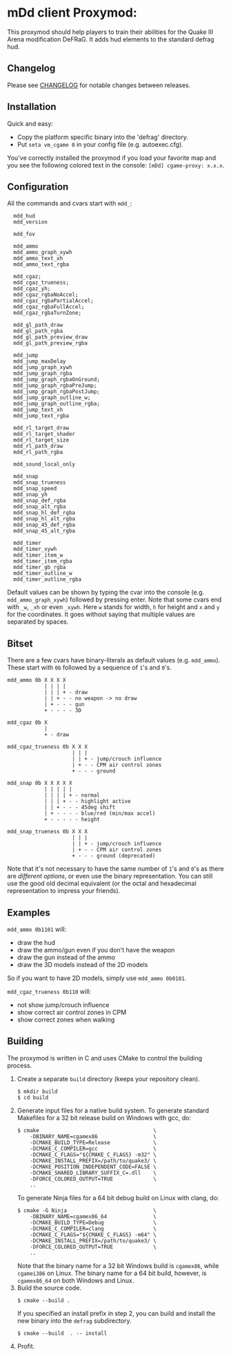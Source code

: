 # mDd client Proxymod:

This proxymod should help players to train their abilities for the Quake III Arena modification DeFRaG. It adds hud elements to the standard defrag hud.

## Changelog
Please see [CHANGELOG](CHANGELOG.md) for notable changes between releases.

## Installation
Quick and easy:
  * Copy the platform specific binary into the 'defrag' directory.
  * Put `seta vm_cgame 0` in your config file (e.g. autoexec.cfg).

You've correctly installed the proxymod if you load your favorite map and you see the following colored text in the console: `[mDd] cgame-proxy: x.x.x`.

## Configuration
All the commands and cvars start with `mdd_`:

```
  mdd_hud
  mdd_version

  mdd_fov

  mdd_ammo
  mdd_ammo_graph_xywh
  mdd_ammo_text_xh
  mdd_ammo_text_rgba

  mdd_cgaz;
  mdd_cgaz_trueness;
  mdd_cgaz_yh;
  mdd_cgaz_rgbaNoAccel;
  mdd_cgaz_rgbaPartialAccel;
  mdd_cgaz_rgbaFullAccel;
  mdd_cgaz_rgbaTurnZone;

  mdd_gl_path_draw
  mdd_gl_path_rgba
  mdd_gl_path_preview_draw
  mdd_gl_path_preview_rgba

  mdd_jump
  mdd_jump_maxDelay
  mdd_jump_graph_xywh
  mdd_jump_graph_rgba
  mdd_jump_graph_rgbaOnGround;
  mdd_jump_graph_rgbaPreJump;
  mdd_jump_graph_rgbaPostJump;
  mdd_jump_graph_outline_w;
  mdd_jump_graph_outline_rgba;
  mdd_jump_text_xh
  mdd_jump_text_rgba

  mdd_rl_target_draw
  mdd_rl_target_shader
  mdd_rl_target_size
  mdd_rl_path_draw
  mdd_rl_path_rgba

  mdd_sound_local_only

  mdd_snap
  mdd_snap_trueness
  mdd_snap_speed
  mdd_snap_yh
  mdd_snap_def_rgba
  mdd_snap_alt_rgba
  mdd_snap_hl_def_rgba
  mdd_snap_hl_alt_rgba
  mdd_snap_45_def_rgba
  mdd_snap_45_alt_rgba

  mdd_timer
  mdd_timer_xywh
  mdd_timer_item_w
  mdd_timer_item_rgba
  mdd_timer_gb_rgba
  mdd_timer_outline_w
  mdd_timer_outline_rgba
```
Default values can be shown by typing the cvar into the console (e.g. `mdd_ammo_graph_xywh`) followed by pressing enter. Note that some cvars end with `_w`, `_xh` or even `_xywh`. Here `w` stands for width, `h` for height and `x` and `y` for the coordinates. It goes without saying that multiple values are separated by spaces.

## Bitset
There are a few cvars have binary-literals as default values (e.g. `mdd_ammo`). These start with `0b` followed by a sequence of `1`'s and `0`'s.

```
mdd_ammo 0b X X X X
            | | | |
            | | | + - draw
            | | + - - no weapon -> no draw
            | + - - - gun
            + - - - - 3D
```
```
mdd_cgaz 0b X
            | 
            + - draw
```
```
mdd_cgaz_trueness 0b X X X
                     | | |
                     | | + - jump/crouch influence
                     | + - - CPM air control zones
                     + - - - ground
```
```
mdd_snap 0b X X X X X
            | | | | |
            | | | | + - normal
            | | | + - - highlight active
            | | + - - - 45deg shift
            | + - - - - blue/red (min/max accel)
            + - - - - - height
```
```
mdd_snap_trueness 0b X X X
                     | | |
                     | | + - jump/crouch influence
                     | + - - CPM air control zones
                     + - - - ground (deprecated)
```
Note that it's not necessary to have the same number of `1`'s and `0`'s as there are *different options*, or even use the binary representation. You can still use the good old decimal equivalent (or the octal and hexadecimal representation to impress your friends).

## Examples

`mdd_ammo 0b1101` will:
  * draw the hud
  * draw the ammo/gun even if you don't have the weapon
  * draw the gun instead of the ammo
  * draw the 3D models instead of the 2D models

So if you want to have 2D models, simply use `mdd_ammo 0b0101`.

`mdd_cgaz_trueness 0b110` will:
  * not show jump/crouch influence
  * show correct air control zones in CPM
  * show correct zones when walking

## Building
The proxymod is written in C and uses CMake to control the building process.
1. Create a separate `build` directory (keeps your repository clean).
   ```
   $ mkdir build
   $ cd build
   ```
2. Generate input files for a native build system.
   To generate standard Makefiles for a 32 bit release build on Windows with gcc, do:
   ```
   $ cmake                                     \
       -DBINARY_NAME=cgamex86                  \
       -DCMAKE_BUILD_TYPE=Release              \
       -DCMAKE_C_COMPILER=gcc                  \
       -DCMAKE_C_FLAGS="${CMAKE_C_FLAGS} -m32" \
       -DCMAKE_INSTALL_PREFIX=/path/to/quake3/ \
       -DCMAKE_POSITION_INDEPENDENT_CODE=FALSE \
       -DCMAKE_SHARED_LIBRARY_SUFFIX_C=.dll    \
       -DFORCE_COLORED_OUTPUT=TRUE             \
       ..
   ```
   To generate Ninja files for a 64 bit debug build on Linux with clang, do:
   ```
   $ cmake -G Ninja                            \
       -DBINARY_NAME=cgamex86_64               \
       -DCMAKE_BUILD_TYPE=Debug                \
       -DCMAKE_C_COMPILER=clang                \
       -DCMAKE_C_FLAGS="${CMAKE_C_FLAGS} -m64" \
       -DCMAKE_INSTALL_PREFIX=/path/to/quake3/ \
       -DFORCE_COLORED_OUTPUT=TRUE             \
       ..
   ```
   Note that the binary name for a 32 bit Windows build is `cgamex86`, while `cgamei386` on Linux. The binary name for a 64 bit build, however, is `cgamex86_64` on both Windows and Linux.
3. Build the source code.
   ```
   $ cmake --build .
   ```
   If you specified an install prefix in step 2, you can build and install the new binary into the `defrag` subdirectory.
   ```
   $ cmake --build  . -- install
   ```
4. Profit.
